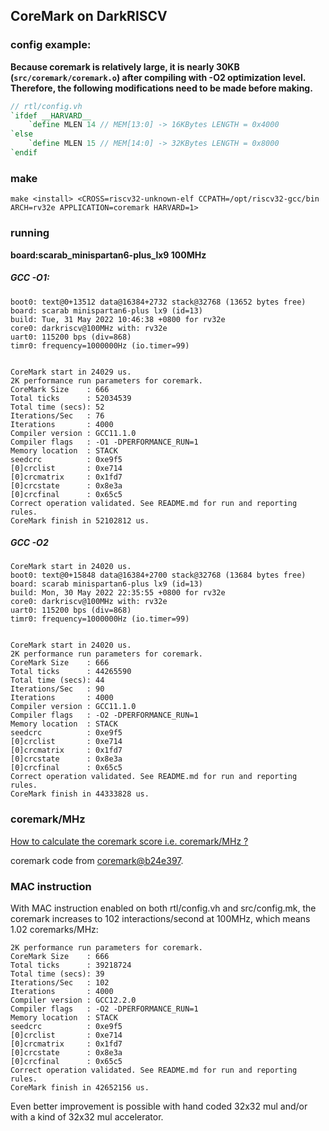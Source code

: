 ## CoreMark on DarkRISCV

### config example:
**Because coremark is relatively large, it is nearly 30KB (`src/coremark/coremark.o`) after compiling with -O2 optimization level. Therefore, the following modifications need to be made before making.**
``` verilog
// rtl/config.vh
`ifdef __HARVARD__
    `define MLEN 14 // MEM[13:0] -> 16KBytes LENGTH = 0x4000
`else
    `define MLEN 15 // MEM[14:0] -> 32KBytes LENGTH = 0x8000
`endif
```

### make
``` shell
make <install> <CROSS=riscv32-unknown-elf CCPATH=/opt/riscv32-gcc/bin ARCH=rv32e APPLICATION=coremark HARVARD=1>
```

### running
**board:scarab_minispartan6-plus_lx9 100MHz**
##### GCC -O1:
```
boot0: text@0+13512 data@16384+2732 stack@32768 (13652 bytes free)
board: scarab minispartan6-plus lx9 (id=13)             
build: Tue, 31 May 2022 10:46:38 +0800 for rv32e        
core0: darkriscv@100MHz with: rv32e 
uart0: 115200 bps (div=868)
timr0: frequency=1000000Hz (io.timer=99)


CoreMark start in 24029 us.
2K performance run parameters for coremark.
CoreMark Size    : 666
Total ticks      : 52034539
Total time (secs): 52
Iterations/Sec   : 76
Iterations       : 4000
Compiler version : GCC11.1.0
Compiler flags   : -O1 -DPERFORMANCE_RUN=1
Memory location  : STACK
seedcrc          : 0xe9f5
[0]crclist       : 0xe714
[0]crcmatrix     : 0x1fd7
[0]crcstate      : 0x8e3a
[0]crcfinal      : 0x65c5
Correct operation validated. See README.md for run and reporting rules.
CoreMark finish in 52102812 us.

```
##### GCC -O2
```
CoreMark start in 24020 us.
boot0: text@0+15848 data@16384+2700 stack@32768 (13684 bytes free)
board: scarab minispartan6-plus lx9 (id=13)
build: Mon, 30 May 2022 22:35:55 +0800 for rv32e
core0: darkriscv@100MHz with: rv32e 
uart0: 115200 bps (div=868)
timr0: frequency=1000000Hz (io.timer=99)


CoreMark start in 24020 us.
2K performance run parameters for coremark.
CoreMark Size    : 666
Total ticks      : 44265590
Total time (secs): 44
Iterations/Sec   : 90
Iterations       : 4000
Compiler version : GCC11.1.0
Compiler flags   : -O2 -DPERFORMANCE_RUN=1
Memory location  : STACK
seedcrc          : 0xe9f5
[0]crclist       : 0xe714
[0]crcmatrix     : 0x1fd7
[0]crcstate      : 0x8e3a
[0]crcfinal      : 0x65c5
Correct operation validated. See README.md for run and reporting rules.
CoreMark finish in 44333828 us.

```

### coremark/MHz
[How to calculate the coremark score i.e. coremark/MHz ?](https://github.com/eembc/coremark/issues/41)

coremark code from [coremark@b24e397](https://github.com/eembc/coremark/tree/b24e397f7103061b3673261d292a0667bd3bc1b8).

### MAC instruction

With MAC instruction enabled on both rtl/config.vh and src/config.mk, the
coremark increases to 102 interactions/second at 100MHz, which means 1.02
coremarks/MHz:

```CoreMark start in 3388960 us.
2K performance run parameters for coremark.
CoreMark Size    : 666
Total ticks      : 39218724
Total time (secs): 39
Iterations/Sec   : 102
Iterations       : 4000
Compiler version : GCC12.2.0
Compiler flags   : -O2 -DPERFORMANCE_RUN=1
Memory location  : STACK
seedcrc          : 0xe9f5
[0]crclist       : 0xe714
[0]crcmatrix     : 0x1fd7
[0]crcstate      : 0x8e3a
[0]crcfinal      : 0x65c5
Correct operation validated. See README.md for run and reporting rules.
CoreMark finish in 42652156 us.
```

Even better improvement is possible with hand coded 32x32 mul and/or with a
kind of 32x32 mul accelerator.
